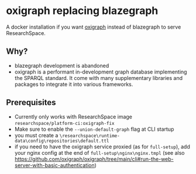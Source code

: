 # oxigraph replacing blazegraph

A docker installation if you want [oxigraph](https://github.com/oxigraph/oxigraph) instead of blazegraph to serve ResearchSpace.

## Why?

- blazegraph development is abandoned
- oxigraph is a performant in-development graph database implementing the SPARQL standard. It come with many supplementary libraries and packages to integrate it into various frameworks.

## Prerequisites

- Currently only works with ResearchSpace image `researchspace/platform-ci:oxigraph-fix`
- Make sure to enable the `--union-default-graph` flag at CLI startup
- you must create a `\researchspace\runtime-data\config\repositories\default.ttl`
- if you need to have the oxigraph service proxied (as for `full-setup`), add your nginx config at the end of `full-setup\nginx\nginx.tmpl` (see also https://github.com/oxigraph/oxigraph/tree/main/cli#run-the-web-server-with-basic-authentication)